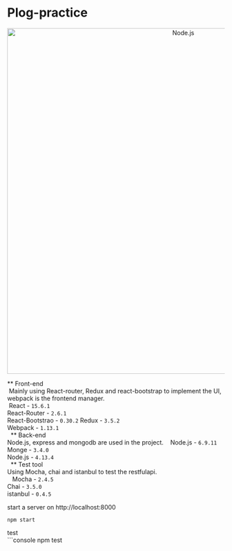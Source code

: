 # Plog-practice  

<p align="center">
    <img alt="Node.js" src="http://imgur.com/fL2nwgb.png" width="800"/>
</p>  
  
**  Front-end  
  Mainly using React-router, Redux and react-bootstrap to implement the UI, webpack is the frontend manager.  
    React - `15.6.1`  
    React-Router - `2.6.1`  
    React-Bootstrao - `0.30.2`
    Redux - `3.5.2`  
    Webpack - `1.13.1`  
  
**  Back-end  
  Node.js, express and mongodb are used in the project.
    Node.js - `6.9.11`  
    Monge - `3.4.0`  
    Node.js - `4.13.4`  
  
**  Test tool  
  Using Mocha, chai and istanbul to test the restfulapi.  
    Mocha - `2.4.5`  
    Chai - `3.5.0`  
    istanbul - `0.4.5`  
 
start a server on http://localhost:8000  
  ```console
npm start
```
  test  
    ```console
npm test
```
  

